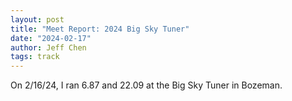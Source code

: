 ```yaml
---
layout: post
title: "Meet Report: 2024 Big Sky Tuner"
date: "2024-02-17"
author: Jeff Chen
tags: track
---
```


On 2/16/24, I ran 6.87 and 22.09 at the Big Sky Tuner in Bozeman.
